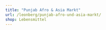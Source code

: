 ```yaml
---
title: "Punjab Afro & Asia Markt"
url: /leonberg/punjab-afro-und-asia-markt/
shop: Lebensmittel
---
```

